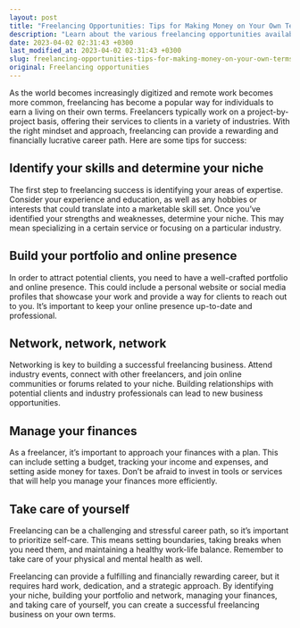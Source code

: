 ```yaml
---
layout: post
title: "Freelancing Opportunities: Tips for Making Money on Your Own Terms"
description: "Learn about the various freelancing opportunities available, tips for success, and how to manage your finances as a freelancer."
date: 2023-04-02 02:31:43 +0300
last_modified_at: 2023-04-02 02:31:43 +0300
slug: freelancing-opportunities-tips-for-making-money-on-your-own-terms
original: Freelancing opportunities
---
```

As the world becomes increasingly digitized and remote work becomes more common, freelancing has become a popular way for individuals to earn a living on their own terms. Freelancers typically work on a project-by-project basis, offering their services to clients in a variety of industries. With the right mindset and approach, freelancing can provide a rewarding and financially lucrative career path. Here are some tips for success:

## Identify your skills and determine your niche
The first step to freelancing success is identifying your areas of expertise. Consider your experience and education, as well as any hobbies or interests that could translate into a marketable skill set. Once you’ve identified your strengths and weaknesses, determine your niche. This may mean specializing in a certain service or focusing on a particular industry.

## Build your portfolio and online presence
In order to attract potential clients, you need to have a well-crafted portfolio and online presence. This could include a personal website or social media profiles that showcase your work and provide a way for clients to reach out to you. It’s important to keep your online presence up-to-date and professional.

## Network, network, network
Networking is key to building a successful freelancing business. Attend industry events, connect with other freelancers, and join online communities or forums related to your niche. Building relationships with potential clients and industry professionals can lead to new business opportunities.

## Manage your finances
As a freelancer, it’s important to approach your finances with a plan. This can include setting a budget, tracking your income and expenses, and setting aside money for taxes. Don’t be afraid to invest in tools or services that will help you manage your finances more efficiently.

## Take care of yourself
Freelancing can be a challenging and stressful career path, so it’s important to prioritize self-care. This means setting boundaries, taking breaks when you need them, and maintaining a healthy work-life balance. Remember to take care of your physical and mental health as well.

Freelancing can provide a fulfilling and financially rewarding career, but it requires hard work, dedication, and a strategic approach. By identifying your niche, building your portfolio and network, managing your finances, and taking care of yourself, you can create a successful freelancing business on your own terms.